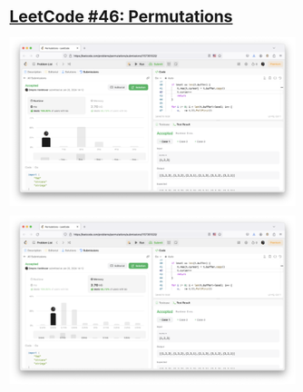 # [LeetCode #46: Permutations](https://leetcode.com/problems/permutations/)

![runtime](./runtime.png "runtime")

![memory](./memory.png "memory")
